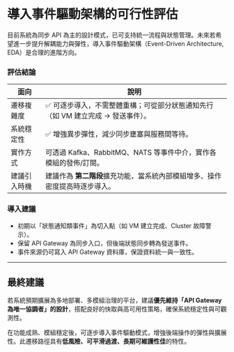 # 導入事件驅動架構的可行性評估

目前系統為同步 API 為主的設計模式，已可支持統一流程與狀態管理。未來若希望進一步提升解耦能力與彈性，導入事件驅動架構（Event-Driven Architecture, EDA）是合理的進階方向。

### 評估結論

| 面向     | 說明                                           |
| ------ | -------------------------------------------- |
| 遷移複雜度  | ✅ 可逐步導入，不需整體重構；可從部分狀態通知先行（如 VM 建立完成 → 發送事件）。 |
| 系統穩定性  | ✅ 增強異步彈性，減少同步壅塞與服務間等待。                       |
| 實作方式   | 可透過 Kafka、RabbitMQ、NATS 等事件中介，實作各模組的發佈/訂閱。   |
| 建議引入時機 | 建議作為 **第二階段**擴充功能，當系統內部模組增多、操作密度提高時逐步導入。     |

### 導入建議

* 初期以「狀態通知類事件」為切入點（如 VM 建立完成、Cluster 故障警示）。
* 保留 API Gateway 為同步入口，但後端狀態同步轉為發送事件。
* 事件來源仍可寫入 API Gateway 資料庫，保證資料統一與一致性。

---

## 最終建議

若系統預期擴展為多地部署、多模組治理的平台，建議**優先維持「API Gateway 為唯一協調者」的設計**，搭配良好的快取與高可用性策略，確保系統穩定性與可觀測性。

在功能成熟、模組穩定後，可逐步導入事件驅動模式，增強後端操作的彈性與擴展性。此遷移路徑具有**低風險、可平滑過渡、長期可維護性佳**的特性。
